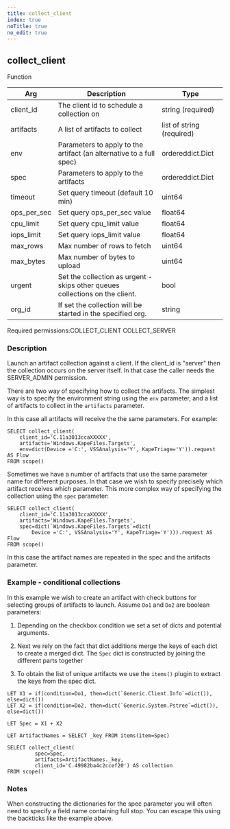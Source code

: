```yaml
---
title: collect_client
index: true
noTitle: true
no_edit: true
---
```




<div class="vql_item"></div>


## collect_client
<span class='vql_type label label-warning pull-right page-header'>Function</span>



<div class="vqlargs"></div>

Arg | Description | Type
----|-------------|-----
client_id|The client id to schedule a collection on|string (required)
artifacts|A list of artifacts to collect|list of string (required)
env|Parameters to apply to the artifact (an alternative to a full spec)|ordereddict.Dict
spec|Parameters to apply to the artifacts|ordereddict.Dict
timeout|Set query timeout (default 10 min)|uint64
ops_per_sec|Set query ops_per_sec value|float64
cpu_limit|Set query cpu_limit value|float64
iops_limit|Set query iops_limit value|float64
max_rows|Max number of rows to fetch|uint64
max_bytes|Max number of bytes to upload|uint64
urgent|Set the collection as urgent - skips other queues collections on the client.|bool
org_id|If set the collection will be started in the specified org.|string

<span class="permission_list vql_type">Required permissions:</span><span class="permission_list linkcolour label label-important">COLLECT_CLIENT</span>
<span class="permission_list linkcolour label label-important">COLLECT_SERVER</span>

### Description

Launch an artifact collection against a client. If the client_id
is "server" then the collection occurs on the server itself. In
that case the caller needs the SERVER_ADMIN permission.

There are two way of specifying how to collect the artifacts. The
simplest way is to specify the environment string using the `env`
parameter, and a list of artifacts to collect in the `artifacts`
parameter.

In this case all artifacts will receive the the same
parameters. For example:

```vql
SELECT collect_client(
    client_id='C.11a3013ccaXXXXX',
    artifacts='Windows.KapeFiles.Targets',
    env=dict(Device ='C:', VSSAnalysis='Y', KapeTriage='Y')).request AS Flow
FROM scope()
```

Sometimes we have a number of artifacts that use the same
parameter name for different purposes. In that case we wish to
specify precisely which artifact receives which parameter. This
more complex way of specifying the collection using the `spec`
parameter:

```vql
SELECT collect_client(
    client_id='C.11a3013ccaXXXXX',
    artifacts='Windows.KapeFiles.Targets',
    spec=dict(`Windows.KapeFiles.Targets`=dict(
        Device ='C:', VSSAnalysis='Y', KapeTriage='Y'))).request AS Flow
FROM scope()
```

In this case the artifact names are repeated in the spec and the
artifacts parameter.

### Example - conditional collections

In this example we wish to create an artifact with check buttons
for selecting groups of artifacts to launch. Assume `Do1` and
`Do2` are boolean parameters:

1. Depending on the checkbox condition we set a set of dicts and
   potential arguments.

2. Next we rely on the fact that dict additions merge the keys of
   each dict to create a merged dict. The `Spec` dict is
   constructed by joining the different parts together

3. To obtain the list of unique artifacts we use the `items()`
   plugin to extract the keys from the spec dict.

```vql
LET X1 = if(condition=Do1, then=dict(`Generic.Client.Info`=dict()), else=dict())
LET X2 = if(condition=Do2, then=dict(`Generic.System.Pstree`=dict()), else=dict())

LET Spec = X1 + X2

LET ArtifactNames = SELECT _key FROM items(item=Spec)

SELECT collect_client(
         spec=Spec,
         artifacts=ArtifactNames._key,
         client_id='C.49982ba4c2ccef20') AS collection
FROM scope()
```

### Notes

When constructing the dictionaries for the spec parameter
you will often need to specify a field name containing full
stop. You can escape this using the backticks like the example above.


